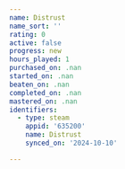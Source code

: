```yaml
---
name: Distrust
name_sort: ''
rating: 0
active: false
progress: new
hours_played: 1
purchased_on: .nan
started_on: .nan
beaten_on: .nan
completed_on: .nan
mastered_on: .nan
identifiers:
  - type: steam
    appid: '635200'
    name: Distrust
    synced_on: '2024-10-10'

---
```

